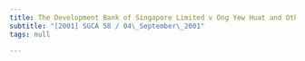 ```yaml
---
title: The Development Bank of Singapore Limited v Ong Yew Huat and Others
subtitle: "[2001] SGCA 58 / 04\_September\_2001"
tags: null

---
```


